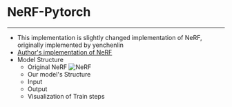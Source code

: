 # NeRF-Pytorch
---
- This implementation is slightly changed implementation of NeRF, originally implemented by yenchenlin
- [Author's implementation of NeRF](https://github.com/yenchenlin/nerf-pytorch)
- Model Structure
  - Original NeRF
![NeRF](/imgs/pipeline.jpg)
  - Our model's Structure
  - Input
  - Output
  - Visualization of Train steps
